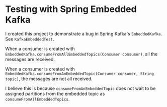 # Testing with Spring Embedded Kafka

I created this project to demonstrate a bug in Spring Kafka's ```EmbeddedKafka```. See ```KafkaEmbeddedTest```.

When a consumer is created with ```EmbeddedKafka.consumeFromAllEmbeddedTopics(Consumer consumer)```, all the  messages are received.

When a consumer is created with ```EmbeddedKafka.consumeFromAnEmbeddedTopic(Consumer consumer, String topic)```, the messages are not all received.

I believe this is because ```consumeFromAnEmbeddedTopic``` does not wait to be assigned partitions from the embedded topic as ```consumeFromAllEmbeddedTopics```.
